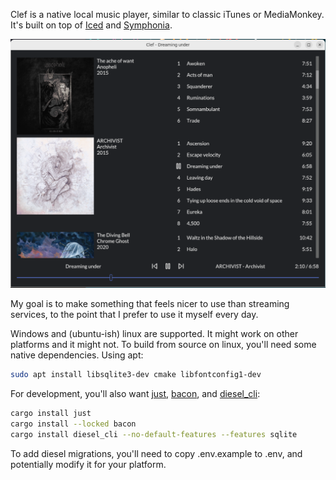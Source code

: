 Clef is a native local music player, similar to classic iTunes or MediaMonkey. It's built on top of [Iced](https://github.com/iced-rs/iced) and [Symphonia](https://github.com/pdeljanov/Symphonia).

![music player screenshot](./screenshot.png)

My goal is to make something that feels nicer to use than streaming services, to the point that I prefer to use it myself every day.

Windows and (ubuntu-ish) linux are supported. It might work on other platforms and it might not.
To build from source on linux, you'll need some native dependencies. Using apt:

```sh
sudo apt install libsqlite3-dev cmake libfontconfig1-dev
```

For development, you'll also want
[just](https://github.com/casey/just),
[bacon](https://dystroy.org/bacon), and
[diesel_cli](https://crates.io/crates/diesel_cli):

```sh
cargo install just
cargo install --locked bacon
cargo install diesel_cli --no-default-features --features sqlite
```

To add diesel migrations, you'll need to copy .env.example to .env, and potentially modify it for your platform.
